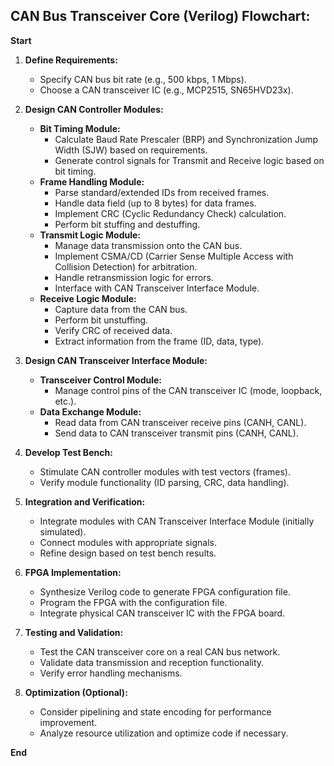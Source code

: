 ## CAN Bus Transceiver Core (Verilog) Flowchart:

**Start**

1. **Define Requirements:**
    - Specify CAN bus bit rate (e.g., 500 kbps, 1 Mbps).
    - Choose a CAN transceiver IC (e.g., MCP2515, SN65HVD23x).

2. **Design CAN Controller Modules:**
    - **Bit Timing Module:**
        - Calculate Baud Rate Prescaler (BRP) and Synchronization Jump Width (SJW) based on requirements.
        - Generate control signals for Transmit and Receive logic based on bit timing.
    - **Frame Handling Module:**
        - Parse standard/extended IDs from received frames.
        - Handle data field (up to 8 bytes) for data frames.
        - Implement CRC (Cyclic Redundancy Check) calculation.
        - Perform bit stuffing and destuffing.
    - **Transmit Logic Module:**
        - Manage data transmission onto the CAN bus.
        - Implement CSMA/CD (Carrier Sense Multiple Access with Collision Detection) for arbitration.
        - Handle retransmission logic for errors.
        - Interface with CAN Transceiver Interface Module.
    - **Receive Logic Module:**
        - Capture data from the CAN bus.
        - Perform bit unstuffing.
        - Verify CRC of received data.
        - Extract information from the frame (ID, data, type).

3. **Design CAN Transceiver Interface Module:**
    - **Transceiver Control Module:**
        - Manage control pins of the CAN transceiver IC (mode, loopback, etc.).
    - **Data Exchange Module:**
        - Read data from CAN transceiver receive pins (CANH, CANL).
        - Send data to CAN transceiver transmit pins (CANH, CANL).

4. **Develop Test Bench:**
    - Stimulate CAN controller modules with test vectors (frames).
    - Verify module functionality (ID parsing, CRC, data handling).

5. **Integration and Verification:**
    - Integrate modules with CAN Transceiver Interface Module (initially simulated).
    - Connect modules with appropriate signals.
    - Refine design based on test bench results.

6. **FPGA Implementation:**
    - Synthesize Verilog code to generate FPGA configuration file.
    - Program the FPGA with the configuration file.
    - Integrate physical CAN transceiver IC with the FPGA board.

7. **Testing and Validation:**
    - Test the CAN transceiver core on a real CAN bus network.
    - Validate data transmission and reception functionality.
    - Verify error handling mechanisms.

8. **Optimization (Optional):**
    - Consider pipelining and state encoding for performance improvement.
    - Analyze resource utilization and optimize code if necessary.

**End**
